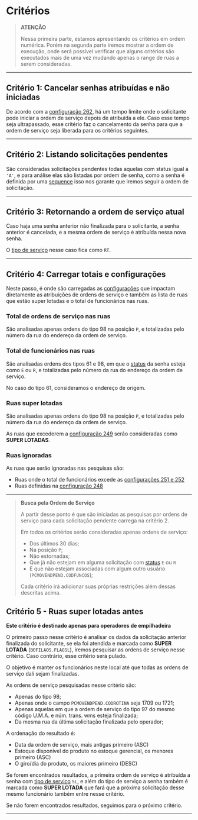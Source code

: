 # Critérios

> **ATENÇÃO**
>
> Nessa primeira parte, estamos apresentando os critérios em ordem numérica. Porém na segunda parte iremos mostrar a ordem de execução, onde será possível verificar que alguns critérios são executados mais de uma vez mudando apenas o range de ruas a serem consideradas.

---

## Critério 1: Cancelar senhas atribuídas e não iniciadas

De acordo com a [configuração 262](./9023.md#configurações-da-rotina-9827), há um tempo limite onde o solicitante pode iniciar a ordem de serviço depois de atribuída a ele. Caso esse tempo seja ultrapassado, esse critério faz o cancelamento da senha para que a ordem de serviço seja liberada para os critérios seguintes.

---

## Critério 2: Listando solicitações pendentes

São consideradas solicitações pendentes todas aquelas com status igual a `'A'`, e para análise elas são listadas por ordem de senha, como a senha é definida por uma [sequence](./banco_dados.md#bofilaos) isso nos garante que iremos seguir a ordem de solicitação.

---

## Critério 3: Retornando a ordem de serviço atual

Caso haja uma senha anterior não finalizada para o solicitante, a senha anterior é cancelada, e a mesma ordem de serviço é atribuída nessa nova senha.

O [tipo de serviço](./tipos_servico.md) nesse caso fica como `RT`.

---

## Critério 4: Carregar totais e configurações

Neste passo, é onde são carregadas as [configurações](./9023.md#configurações-da-rotina-9827) que impactam diretamente as atribuições de ordens de serviço e também as lista de ruas que estão super lotadas e o total de funcionários nas ruas.

### Total de ordens de serviço nas ruas

São analisadas apenas ordens do tipo 98 na posição `P`, e totalizadas pelo número da rua do endereço da ordem de serviço.

### Total de funcionários nas ruas

São analisadas ordens dos tipos 61 e 98, em que o [status](./status_senha.md) da senha esteja como `E` ou `R`, e totalizadas pelo número da rua do endereço da ordem de serviço.

No caso do tipo 61, consideramos o endereço de origem.

### Ruas super lotadas

São analisadas apenas ordens do tipo 98 na posição `P`, e totalizadas pelo número da rua do endereço da ordem de serviço.

As ruas que excederem a [configuração 249](./9023.md#configurações-da-rotina-9827) serão consideradas como **SUPER LOTADAS**.

### Ruas ignoradas

As ruas que serão ignoradas nas pesquisas são:

- Ruas onde o total de funcionários excede as [configurações 251 e 252](./9023.md#configurações-da-rotina-9827)
- Ruas definidas na [configuração 248](./9023.md#configurações-da-rotina-9827)

---

> **Busca pela Ordem de Serviço**
>
> A partir desse ponto é que são iniciadas as pesquisas por ordens de serviço para cada solicitação pendente carrega na critério 2.
>
> Em todos os critérios serão consideradas apenas ordens de serviço:
>
> - Dos últimos 30 dias;
> - Na posição `P`;
> - Não estornadas;
> - Que já não estejam em alguma solicitação com [status](./status_senha.md) `E` ou `R`
> - E que não estejam associadas com algum outro usuário (`PCMOVENDPEND.CODFUNCOS`);
>
> Cada critério irá adicionar suas próprias restrições além dessas descritas acima.

## Critério 5 - Ruas super lotadas antes

**Este critério é destinado apenas para operadores de empilhadeira**

O primeiro passo nesse critério é analisar os dados da solicitação anterior finalizada do solicitante, se ela foi atendida e marcada como **SUPER LOTADA** (`BOFILAOS.FLAGSL`), iremos pesquisar as ordens de serviço nesse critério. Caso contrário, esse critério será pulado.

O objetivo é manter os funcionários neste local até que todas as ordens de serviço dali sejam finalizadas.

As ordens de serviço pesquisadas nesse critério são:

- Apenas do tipo 98;
- Apenas onde o campo `PCMOVENDPEND.CODROTINA` seja 1709 ou 1721;
- Apenas aquelas em que a ordem de serviço do tipo 97 do mesmo código U.M.A. e núm. trans. wms esteja finalizada;
- Da mesma rua da última solicitação finalizada pelo operador;

A ordenação do resultado é:

- Data da ordem de serviço, mais antigas primeiro (ASC)
- Estoque disponível do produto no estoque gerencial, os menores primeiro (ASC)
- O giro/dia do produto, os maiores primeiro (DESC)

Se forem encontrados resultados, a primeira ordem de serviço é atribuída a senha com [tipo de serviço](./tipos_servico.md) `SL`, e além do tipo de serviço a senha também é marcada como **SUPER LOTADA** que fará que a próxima solicitação desse mesmo funcionário também entre nesse critério.

Se não forem encontrados resultados, seguimos para o próximo critério.

---
